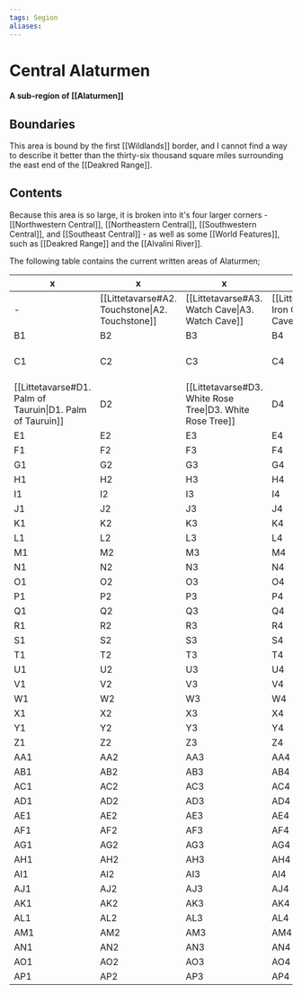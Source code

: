 ```yaml
---
tags: Segion
aliases:
---
```

# Central Alaturmen
#### A sub-region of [[Alaturmen]]
## Boundaries
This area is bound by the first [[Wildlands]] border, and I cannot find a way to describe it better than the thirty-six thousand square miles surrounding the east end of the [[Deakred Range]].

## Contents
Because this area is so large, it is broken into it's four larger corners - [[Northwestern Central]], [[Northeastern Central]], [[Southwestern Central]], and [[Southeast Central]] - as well as some [[World Features]], such as [[Deakred Range]] and the [[Alvalini River]].

The following table contains the current written areas of Alaturmen;

| x                                                         | x                                               | x                                                         | x                                             | x                                             | x   | x   | x   | x   | x    | x    | x    | x    | x    | x    | x    | x    | x    | x    | x    | x    | x    | x    | x    | x    | x    | x    | x    | x    | x    | x    | x    |
| --------------------------------------------------------- | ----------------------------------------------- | --------------------------------------------------------- | --------------------------------------------- | --------------------------------------------- | --- | --- | --- | --- | ---- | ---- | ---- | ---- | ---- | ---- | ---- | ---- | ---- | ---- | ---- | ---- | ---- | ---- | ---- | ---- | ---- | ---- | ---- | ---- | ---- | ---- | ---- |
| -                                                         | [[Littetavarse#A2. Touchstone\|A2. Touchstone]] | [[Littetavarse#A3. Watch Cave\|A3. Watch Cave]]           | [[Littetavarse#A4. Iron Cave\|A4. Iron Cave]] | A5                                            | A6  | A7  | A8  | A9  | A10  | A11  | A12  | A13  | A14  | A15  | A16  | A17  | A18  | A19  | A20  | A21  | A22  | A23  | A24  | A25  | A26  | A27  | A28  | A29  | A30  | A31  | A32  |
| B1                                                        | B2                                              | B3                                                        | B4                                            | B5                                            | B6  | B7  | B8  | B9  | B10  | B11  | B12  | B13  | B14  | B15  | B16  | B17  | B18  | B19  | B20  | B21  | B22  | B23  | B24  | B25  | B26  | B27  | B28  | B29  | B30  | B31  | B32  |
| C1                                                        | C2                                              | C3                                                        | C4                                            | [[Littetavarse#C5. Bonesheet\|C5. Bonesheet]] | C6  | C7  | C8  | C9  | C10  | C11  | C12  | C13  | C14  | C15  | C16  | C17  | C18  | C19  | C20  | C21  | C22  | C23  | C24  | C25  | C26  | C27  | C28  | C29  | C30  | C31  | C32  |
| [[Littetavarse#D1. Palm of Tauruin\|D1. Palm of Tauruin]] | D2                                              | [[Littetavarse#D3. White Rose Tree\|D3. White Rose Tree]] | D4                                            | D5                                            | D6  | D7  | D8  | D9  | D10  | D11  | D12  | D13  | D14  | D15  | D16  | D17  | D18  | D19  | D20  | D21  | D22  | D23  | D24  | D25  | D26  | D27  | D28  | D29  | D30  | D31  | D32  |
| E1                                                        | E2                                              | E3                                                        | E4                                            | E5                                            | E6  | E7  | E8  | E9  | E10  | E11  | E12  | E13  | E14  | E15  | E16  | E17  | E18  | E19  | E20  | E21  | E22  | E23  | E24  | E25  | E26  | E27  | E28  | E29  | E30  | E31  | E32  |
| F1                                                        | F2                                              | F3                                                        | F4                                            | F5                                            | F6  | F7  | F8  | F9  | F10  | F11  | F12  | F13  | F14  | F15  | F16  | F17  | F18  | F19  | F20  | F21  | F22  | F23  | F24  | F25  | F26  | F27  | D28  | F29  | F30  | F31  | F32  |
| G1                                                        | G2                                              | G3                                                        | G4                                            | G5                                            | G6  | G7  | G8  | G9  | G10  | G11  | G12  | G13  | G14  | G15  | G16  | G17  | G18  | G19  | G20  | G21  | G22  | G23  | G24  | G25  | G26  | G27  | G28  | G29  | G30  | G31  | G32  |
| H1                                                        | H2                                              | H3                                                        | H4                                            | H5                                            | H6  | H7  | H8  | H9  | H10  | H11  | H12  | H13  | H14  | H15  | H16  | H17  | H18  | H19  | H20  | H21  | H22  | H23  | H24  | H25  | H26  | H27  | H28  | H29  | H30  | H31  | H32  |
| I1                                                        | I2                                              | I3                                                        | I4                                            | I5                                            | I6  | I7  | I8  | I9  | I10  | I11  | I12  | I13  | I14  | I15  | I16  | I17  | I18  | I19  | I20  | I21  | I22  | I23  | I24  | I25  | I26  | I27  | I28  | I29  | I30  | I31  | I32  |
| J1                                                        | J2                                              | J3                                                        | J4                                            | J5                                            | J6  | J7  | J8  | J9  | J10  | J11  | J12  | J13  | J14  | J15  | J16  | J17  | J18  | J19  | J20  | J21  | J22  | J23  | J24  | J25  | J26  | J27  | J28  | J29  | J30  | J31  | J32  |
| K1                                                        | K2                                              | K3                                                        | K4                                            | K5                                            | K6  | K7  | K8  | K9  | K10  | K11  | K12  | K13  | K14  | K15  | K16  | K17  | K18  | K19  | K20  | K21  | K22  | K23  | K24  | K25  | K26  | K27  | K28  | K29  | K30  | K31  | K32  |
| L1                                                        | L2                                              | L3                                                        | L4                                            | L5                                            | L6  | L7  | L8  | L9  | L10  | L11  | L12  | L13  | L14  | L15  | L16  | L17  | L18  | L19  | L20  | L21  | L22  | L23  | L24  | L25  | L26  | L27  | L28  | L29  | L30  | L31  | L32  |
| M1                                                        | M2                                              | M3                                                        | M4                                            | M5                                            | M6  | M7  | M8  | M9  | M10  | M11  | M12  | M13  | M14  | M15  | M16  | M17  | M18  | M19  | M20  | M21  | M22  | M23  | M24  | M25  | M26  | M27  | M28  | M29  | M30  | M31  | M32  |
| N1                                                        | N2                                              | N3                                                        | N4                                            | N5                                            | N6  | N7  | N8  | N9  | N10  | N11  | N12  | N13  | N14  | N15  | N16  | N17  | N18  | N19  | N20  | N21  | N22  | N23  | N24  | N25  | N26  | N27  | N28  | N29  | N30  | N31  | N32  |
| O1                                                        | O2                                              | O3                                                        | O4                                            | O5                                            | O6  | O7  | O8  | O9  | O10  | O11  | O12  | O13  | O14  | O15  | O16  | O17  | O18  | O19  | O20  | O21  | O22  | O23  | O24  | O25  | O26  | O27  | O28  | O29  | O30  | O31  | O32  |
| P1                                                        | P2                                              | P3                                                        | P4                                            | P5                                            | P6  | P7  | P8  | P9  | P10  | P11  | P12  | P13  | P14  | P15  | P16  | P17  | P18  | P19  | P20  | P21  | P22  | P23  | P24  | P25  | P26  | P27  | P28  | P29  | P30  | P31  | P32  |
| Q1                                                        | Q2                                              | Q3                                                        | Q4                                            | Q5                                            | Q6  | Q7  | Q8  | Q9  | Q10  | Q11  | Q12  | Q13  | Q14  | Q15  | Q16  | Q17  | Q18  | Q19  | Q20  | Q21  | Q22  | Q23  | Q24  | Q25  | Q26  | Q27  | Q28  | Q29  | Q30  | Q31  | Q32  |
| R1                                                        | R2                                              | R3                                                        | R4                                            | R5                                            | R6  | R7  | R8  | R9  | R10  | R11  | R12  | R13  | R14  | R15  | R16  | R17  | R18  | R19  | R20  | R21  | R22  | R23  | R24  | R25  | R26  | R27  | R28  | R29  | R30  | R31  | R32  |
| S1                                                        | S2                                              | S3                                                        | S4                                            | S5                                            | S6  | S7  | S8  | S9  | S10  | S11  | S12  | S13  | S14  | S15  | S16  | S17  | S18  | S19  | S20  | S21  | S22  | S23  | S24  | S25  | S26  | S27  | S28  | S29  | S30  | S31  | S32  |
| T1                                                        | T2                                              | T3                                                        | T4                                            | T5                                            | T6  | T7  | T8  | T9  | T10  | T11  | T12  | T13  | T14  | T15  | T16  | T17  | T18  | T19  | T20  | T21  | T22  | T23  | T24  | T25  | T26  | T27  | T28  | T29  | T30  | T31  | T32  |
| U1                                                        | U2                                              | U3                                                        | U4                                            | U5                                            | U6  | U7  | U8  | U9  | U10  | U11  | U12  | U13  | U14  | U15  | U16  | U17  | U18  | U19  | U20  | U21  | U22  | U23  | U24  | U25  | U26  | U27  | U28  | U29  | U30  | U31  | U32  |
| V1                                                        | V2                                              | V3                                                        | V4                                            | V5                                            | V6  | V7  | V8  | V9  | V10  | V11  | V12  | V13  | V14  | V15  | V16  | V17  | V18  | V19  | V20  | V21  | V22  | V23  | V24  | V25  | V26  | V27  | V28  | V29  | V30  | V31  | V32  |
| W1                                                        | W2                                              | W3                                                        | W4                                            | W5                                            | W6  | W7  | W8  | W9  | W10  | W11  | W12  | W13  | W14  | W15  | W16  | W17  | W18  | W19  | W20  | W21  | W22  | W23  | W24  | W25  | W26  | W27  | W28  | W29  | W30  | W31  | W32  |
| X1                                                        | X2                                              | X3                                                        | X4                                            | X5                                            | X6  | X7  | X8  | X9  | X10  | X11  | X12  | X13  | X14  | X15  | X16  | X17  | X18  | X19  | X20  | X21  | X22  | X23  | X24  | X25  | X26  | X27  | X28  | X29  | X30  | X31  | X32  |
| Y1                                                        | Y2                                              | Y3                                                        | Y4                                            | Y5                                            | Y6  | Y7  | Y8  | Y9  | Y10  | Y11  | Y12  | Y13  | Y14  | Y15  | Y16  | Y17  | Y18  | Y19  | Y20  | Y21  | Y22  | Y23  | Y24  | Y25  | Y26  | Y27  | Y28  | Y29  | Y30  | Y31  | Y32  |
| Z1                                                        | Z2                                              | Z3                                                        | Z4                                            | Z5                                            | Z6  | Z7  | Z8  | Z9  | Z10  | Z11  | Z12  | Z13  | Z14  | Z15  | Z16  | Z17  | Z18  | Z19  | Z20  | Z21  | Z22  | Z23  | Z24  | Z25  | Z26  | Z27  | Z28  | Z29  | Z30  | Z31  | Z32  |
| AA1                                                       | AA2                                             | AA3                                                       | AA4                                           | AA5                                           | AA6 | AA7 | AA8 | AA9 | AA10 | AA11 | AA12 | AA13 | AA14 | AA15 | AA16 | AA17 | AA18 | AA19 | AA20 | AA21 | AA22 | AA23 | AA24 | AA25 | AA26 | AA27 | AA28 | AA29 | AA30 | AA31 | AA32 |
| AB1                                                       | AB2                                             | AB3                                                       | AB4                                           | AB5                                           | AB6 | AB7 | AB8 | AB9 | AB10 | AB11 | AB12 | AB13 | AB14 | AB15 | AB16 | AB17 | AB18 | AB19 | AB20 | AB21 | AB22 | AB23 | AB24 | AB25 | AB26 | AB27 | AB28 | AB29 | AB30 | AB31 | AB32 |
| AC1                                                       | AC2                                             | AC3                                                       | AC4                                           | AC5                                           | AC6 | AC7 | AC8 | AC9 | AC10 | AC11 | AC12 | AC13 | AC14 | AC15 | AC16 | AC17 | AC18 | AC19 | AC20 | AC21 | AC22 | AC23 | AC24 | AC25 | AC26 | AC27 | AC28 | AC29 | AC30 | AC31 | AC32 |
| AD1                                                       | AD2                                             | AD3                                                       | AD4                                           | AD5                                           | AD6 | AD7 | AD8 | AD9 | AD10 | AD11 | AD12 | AD13 | AD14 | AD15 | AD16 | AD17 | AD18 | AD19 | AD20 | AD21 | AD22 | AD23 | AD24 | AD25 | AD26 | AD27 | AD28 | AD29 | AD30 | AD31 | AD32 |
| AE1                                                       | AE2                                             | AE3                                                       | AE4                                           | AE5                                           | AE6 | AE7 | AE8 | AE9 | AE10 | AE11 | AE12 | AE13 | AE14 | AE15 | AE16 | AE17 | AE18 | AE19 | AE20 | AE21 | AE22 | AE23 | AE24 | AE25 | AE26 | AE27 | AE28 | AE29 | AE30 | AE31 | AE32 |
| AF1                                                       | AF2                                             | AF3                                                       | AF4                                           | AF5                                           | AF6 | AF7 | AF8 | AF9 | AF10 | AF11 | AF12 | AF13 | AF14 | AF15 | AF16 | AF17 | AF18 | AF19 | AF20 | AF21 | AF22 | AF23 | AF24 | AF25 | AF26 | AF27 | AF28 | AF29 | AF30 | AF31 | AF32 |
| AG1                                                       | AG2                                             | AG3                                                       | AG4                                           | AG5                                           | AG6 | AG7 | AG8 | AG9 | AG10 | AG11 | AG12 | AG13 | AG14 | AG15 | AG16 | AG17 | AG18 | AG19 | AG20 | AG21 | AG22 | AG23 | AG24 | AG25 | AG26 | AG27 | AG28 | AG29 | AG30 | AG31 | AG32 |
| AH1                                                       | AH2                                             | AH3                                                       | AH4                                           | AH5                                           | AH6 | AH7 | AH8 | AH9 | AH10 | AH11 | AH12 | AH13 | AH14 | AH15 | AH16 | AH17 | AH18 | AH19 | AH20 | AH21 | AH22 | AH23 | AH24 | AH25 | AH26 | AH27 | AH28 | AH29 | AH30 | AH31 | AH32 |
| AI1                                                       | AI2                                             | AI3                                                       | AI4                                           | AI5                                           | AI6 | AI7 | AI8 | AI9 | AI10 | AI11 | AI12 | AI13 | AI14 | AI15 | AI16 | AI17 | AI18 | AI19 | AI20 | AI21 | AI22 | AI23 | AI24 | AI25 | AI26 | AI27 | AI28 | AI29 | AI30 | AI31 | AI32 |
| AJ1                                                       | AJ2                                             | AJ3                                                       | AJ4                                           | AJ5                                           | AJ6 | AJ7 | AJ8 | AJ9 | AJ10 | AJ11 | AJ12 | AJ13 | AJ14 | AJ15 | AJ16 | AJ17 | AJ18 | AJ19 | AJ20 | AJ21 | AJ22 | AJ23 | AJ24 | AJ25 | AJ26 | AJ27 | AJ28 | AJ29 | AJ30 | AJ31 | AJ32 |
| AK1                                                       | AK2                                             | AK3                                                       | AK4                                           | AK5                                           | AK6 | AK7 | AK8 | AK9 | AK10 | AK11 | AK12 | AK13 | AK14 | AK15 | AK16 | AK17 | AK18 | AK19 | AK20 | AK21 | AK22 | AK23 | AK24 | AK25 | AK26 | AK27 | AK28 | AK29 | AK30 | AK31 | AK32 |
| AL1                                                       | AL2                                             | AL3                                                       | AL4                                           | AL5                                           | AL6 | AL7 | AL8 | AL9 | AL10 | AL11 | AL12 | AL13 | AL14 | AL15 | AL16 | AL17 | AL18 | AL19 | AL20 | AL21 | AL22 | AL23 | AL24 | AL25 | AL26 | AL27 | AL28 | AL29 | AL30 | AL31 | AL32 |
| AM1                                                       | AM2                                             | AM3                                                       | AM4                                           | AM5                                           | AM6 | AM7 | AM8 | AM9 | AM10 | AM11 | AM12 | AM13 | AM14 | AM15 | AM16 | AM17 | AM18 | AM19 | AM20 | AM21 | AM22 | AM23 | AM24 | AM25 | AM26 | AM27 | AM28 | AM29 | AM30 | AM31 | AM32 |
| AN1                                                       | AN2                                             | AN3                                                       | AN4                                           | AN5                                           | AN6 | AN7 | AN8 | AN9 | AN10 | AN11 | AN12 | AN13 | AN14 | AN15 | AN16 | AN17 | AN18 | AN19 | AN20 | AN21 | AN22 | AN23 | AN24 | AN25 | AN26 | AN27 | AN28 | AN29 | AN30 | AN31 | AN32 |
| AO1                                                       | AO2                                             | AO3                                                       | AO4                                           | AO5                                           | AO6 | AO7 | AO8 | AO9 | AO10 | AO11 | AO12 | AO13 | AO14 | AO15 | AO16 | AO17 | AO18 | AO19 | AO20 | AO21 | AO22 | AO23 | AO24 | AO25 | AO26 | AO27 | AO28 | AO29 | AO30 | AO31 | AO32 |
| AP1                                                       | AP2                                             | AP3                                                       | AP4                                           | AP5                                           | AP6 | AP7 | AP8 | AP9 | AP10 | AP11 | AP12 | AP13 | AP14 | AP15 | AP16 | AP17 | AP18 | AP19 | AP20 | AP21 | AP22 | AP23 | AP24 | AP25 | AP26 | AP27 | AP28 | AP29 | AP30 | AP31 | AP32 |
